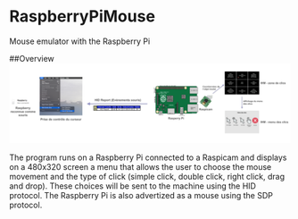 # RaspberryPiMouse

Mouse emulator with the Raspberry Pi

##Overview
![alt tag](https://raw.githubusercontent.com/kawtar921/RaspberryPiMouse/master/Overview.png)

The program runs on a Raspberry Pi connected to a Raspicam and displays on a 480x320 screen a menu that allows the user to choose the mouse movement and the type of click (simple click, double click, right click, drag and drop).
These choices will be sent to the machine using the HID protocol.
The Raspberry Pi is also advertized as a mouse using the SDP protocol.
